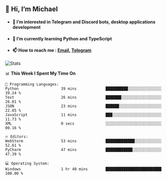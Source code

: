## 👋 Hi, I’m Michael
- #### 👀 I’m interested in Telegram and Discord bots, desktop applications development
- #### 🌱 I’m currently learning Python and TypeScript
- #### 📫 How to reach me : [Email](mailto:misha@kurapov.ru), [Telegram](https://t.me/mickr7)

![Stats](https://github-readme-stats.vercel.app/api?username=krpff&show_icons=true&theme=github_dark&hide_border=true&hide=issues&count_private=true&layout=compact)


<!--START_SECTION:waka-->
📊 **This Week I Spent My Time On** 

```text
💬 Programming Languages: 
Python                   39 mins             ██████████░░░░░░░░░░░░░░░   39.24 % 
Text                     26 mins             ███████░░░░░░░░░░░░░░░░░░   26.01 % 
JSON                     23 mins             ██████░░░░░░░░░░░░░░░░░░░   22.85 % 
JavaScript               11 mins             ███░░░░░░░░░░░░░░░░░░░░░░   11.73 % 
XML                      0 secs              ░░░░░░░░░░░░░░░░░░░░░░░░░   00.16 % 

🔥 Editors: 
WebStorm                 53 mins             █████████████░░░░░░░░░░░░   52.61 % 
PyCharm                  47 mins             ████████████░░░░░░░░░░░░░   47.39 % 

💻 Operating System: 
Windows                  1 hr 40 mins        █████████████████████████   100.00 % 
```


<!--END_SECTION:waka-->
